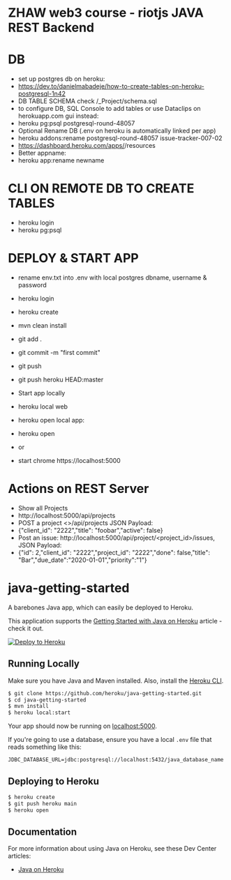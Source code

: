 # ZHAW web3 course - riotjs JAVA REST Backend

# DB
- set up postgres db on heroku:
- https://dev.to/danielmabadeje/how-to-create-tables-on-heroku-postgresql-1n42
- DB TABLE SCHEMA check <this root dir>/_Project/schema.sql
- to configure DB, SQL Console to add tables or use Dataclips on herokuapp.com gui instead:
- heroku pg:psql postgresql-round-48057
- Optional Rename DB (.env on heroku is automatically linked per app)
- heroku addons:rename postgresql-round-48057 issue-tracker-007-02
- https://dashboard.heroku.com/apps/<your-app-id>/resources
- Better appname:
- heroku app:rename newname

# CLI ON REMOTE DB TO CREATE TABLES
- heroku login
- heroku pg:psql

# DEPLOY & START APP
- rename env.txt into .env with local postgres dbname, username & password
- heroku login
- heroku create
- mvn clean install
- git add .
- git commit -m "first commit"
- git push
- git push heroku HEAD:master

- Start app locally
- heroku local web
- heroku open local app:
- heroku open
- or
- start chrome https://localhost:5000

# Actions on REST Server
- Show all Projects
- http://localhost:5000/api/projects
- POST a project <>/api/projects JSON Payload:
- {"client_id": "2222","title": "foobar","active": false}
- Post an issue: http://localhost:5000/api/project/<project_id>/issues, JSON Payload:
- {"id": 2,"client_id": "2222","project_id": "2222","done": false,"title": "Bar","due_date":"2020-01-01","priority":"1"}

# java-getting-started

A barebones Java app, which can easily be deployed to Heroku.

This application supports the [Getting Started with Java on Heroku](https://devcenter.heroku.com/articles/getting-started-with-java) article - check it out.

[![Deploy to Heroku](https://www.herokucdn.com/deploy/button.png)](https://heroku.com/deploy)

## Running Locally

Make sure you have Java and Maven installed.  Also, install the [Heroku CLI](https://cli.heroku.com/).

```sh
$ git clone https://github.com/heroku/java-getting-started.git
$ cd java-getting-started
$ mvn install
$ heroku local:start
```

Your app should now be running on [localhost:5000](http://localhost:5000/).

If you're going to use a database, ensure you have a local `.env` file that reads something like this:

```
JDBC_DATABASE_URL=jdbc:postgresql://localhost:5432/java_database_name
```

## Deploying to Heroku

```sh
$ heroku create
$ git push heroku main
$ heroku open
```

## Documentation

For more information about using Java on Heroku, see these Dev Center articles:

- [Java on Heroku](https://devcenter.heroku.com/categories/java)